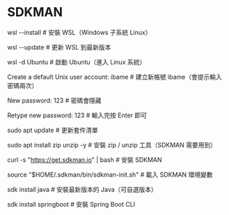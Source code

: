 # SDKMAN

wsl --install # 安裝 WSL（Windows 子系統 Linux）

wsl --update # 更新 WSL 到最新版本

wsl -d Ubuntu # 啟動 Ubuntu（進入 Linux 系統）

Create a default Unix user account: ibame # 建立新帳號 ibame（會提示輸入密碼兩次）

New password: 123 # 密碼會隱藏

Retype new password: 123 # 輸入完按 Enter 即可        

sudo apt update # 更新套件清單

sudo apt install zip unzip -y # 安裝 zip / unzip 工具（SDKMAN 需要用到）

curl -s "https://get.sdkman.io" | bash # 安裝 SDKMAN

source "$HOME/.sdkman/bin/sdkman-init.sh" # 載入 SDKMAN 環境變數

sdk install java # 安裝最新版本的 Java（可自選版本）

sdk install springboot # 安裝 Spring Boot CLI
